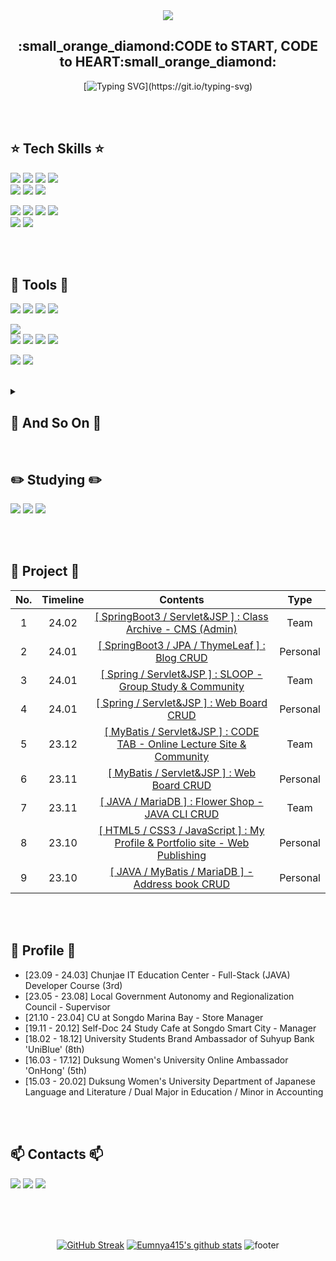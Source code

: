 <!-- <div align="center"> -->

<div align="center">
<img src="https://capsule-render.vercel.app/api?type=Waving&color=gradient&height=250&section=header&text=CHA%20SO%20YOUNG&fontSize=80&animation=twinkling" />

<h2> :small_orange_diamond:CODE to START, CODE to HEART:small_orange_diamond: </h2>

[![Typing SVG](https://readme-typing-svg.demolab.com?font=Noto+Sans+KR&weight=500&duration=3000&pause=2500&color=FFFFFF&background=2896FFCA&center=true&vCenter=true&random=false&width=700&height=40&lines=%EC%83%88%EB%A1%9C%EC%9A%B4+%EC%95%84%EC%9D%B4%EB%94%94%EC%96%B4%EC%9D%98+%EC%8B%9C%EC%9E%91%EC%9D%84+%EA%B7%B8%EB%A6%AC%EB%8A%94+%EC%BD%94%EB%93%9C%EB%A5%BC+%EC%A7%80%ED%96%A5%ED%95%A9%EB%8B%88%EB%8B%A4.;%EC%82%AC%EB%9E%8C%EB%93%A4%EC%9D%98+%EA%B0%90%EC%A0%95%EC%9D%84+%EC%9D%B4%ED%95%B4%ED%95%98%EA%B3%A0%2C+%EB%A7%88%EC%9D%8C%EC%97%90+%EB%8B%A4%EA%B0%80%EA%B0%80%EB%8A%94+%EC%BD%94%EB%93%9C%EB%A5%BC+%EC%A7%80%ED%96%A5%ED%95%A9%EB%8B%88%EB%8B%A4.;%EB%8D%94+%EB%82%98%EC%9D%80+%EC%BD%94%EB%93%9C%EB%A5%BC+%EC%9C%84%ED%95%B4+%EB%8F%84%EC%A0%84%ED%95%98%EA%B3%A0%2C+%EB%85%B8%EB%A0%A5%ED%95%98%EB%8A%94+%EC%9A%B0%EC%83%81%ED%96%A5+%EA%B0%9C%EB%B0%9C%EC%9E%90%EC%9E%85%EB%8B%88%EB%8B%A4.)](https://git.io/typing-svg)

</div>

<br>
<br>

## :star: Tech Skills :star:
<img src="https://img.shields.io/badge/HTML5-E34F26?style=for-the-badge&logo=html5&logoColor=white"/> <img src="https://img.shields.io/badge/CSS3-1572B6?style=for-the-badge&logo=css3&logoColor=white"/> <img src="https://img.shields.io/badge/JavaScript-F7DF1E?style=for-the-badge&logo=javascript&logoColor=white"/> <img src="https://img.shields.io/badge/thymeleaf-005F0F?style=for-the-badge&logo=thymeleaf&logoColor=white"/><br>
<img src="https://img.shields.io/badge/jquery-0769AD?style=for-the-badge&logo=jquery&logoColor=fff"/>
<img src="https://img.shields.io/badge/ajax-0B2343?style=for-the-badge&logo=ajax&logoColor=fff"/> <img src="https://img.shields.io/badge/JSON-000000?style=for-the-badge&logo=JSON&logoColor=white"/>

<img src="https://img.shields.io/badge/JAVA-C01818?style=for-the-badge&logo=java&logoColor=white"/> <img src="https://img.shields.io/badge/MySQL-4479A1?style=for-the-badge&logo=mysql&logoColor=white"/>
<img src="https://img.shields.io/badge/MariaDB-003545?style=for-the-badge&logo=mariadb&logoColor=white"/> <img src="https://img.shields.io/badge/Mybatis-000000?style=for-the-badge&logo=Fluentd&logoColor=fff"/><br>
<img src="https://img.shields.io/badge/Spring-6DB33F?style=for-the-badge&logo=spring&logoColor=white"/>
<img src="https://img.shields.io/badge/Spring Boot-6DB33F?style=for-the-badge&logo=springboot&logoColor=white"/>

<br>
<br>

## :hammer: Tools :hammer:
<img src="https://img.shields.io/badge/IntelliJ-000000?style=for-the-badge&logo=intellijidea&logoColor=white"/> <img src="https://img.shields.io/badge/eclipse-2C2255?style=for-the-badge&logo=eclipseide&logoColor=white"/>
<img src="https://img.shields.io/badge/DBeaver-362822?style=for-the-badge&logo=dbeaver&logoColor=white">
<img src="https://img.shields.io/badge/Work Bench-1E93D9?style=for-the-badge&logoColor=white">

<img src="https://img.shields.io/badge/Visual Studio-007ACC?style=for-the-badge&logo=visualstudiocode&logoColor=white"><br>
<img src="https://img.shields.io/badge/GitHub-181717?style=for-the-badge&logo=github&logoColor=white"/>
<img src="https://img.shields.io/badge/GitBash-F05032?style=for-the-badge&logo=git&logoColor=white"/>
<img src="https://img.shields.io/badge/gitkraken-179287?style=for-the-badge&logo=gitkraken&logoColor=white">
<img src="https://img.shields.io/badge/source tree-0052CC?style=for-the-badge&logo=sourcetree&logoColor=white"/>

<img src="https://img.shields.io/badge/Notion-000000?style=for-the-badge&logo=Notion&logoColor=white"> <img src="https://img.shields.io/badge/Slack-4A154B?style=for-the-badge&logo=slack&logoColor=white">

<br>

<details>
<summary><h2>🌈 And So On 🌈</h2></summary>

<img src="https://img.shields.io/badge/yaml-CB171E?style=for-the-badge&logo=yaml&logoColor=white"/> <img src="https://img.shields.io/badge/gradle-02303A?style=for-the-badge&logo=gradle&logoColor=white"/> <img src="https://img.shields.io/badge/apache maven-C71A36?style=for-the-badge&logo=apachemaven&logoColor=white"/> <img src="https://img.shields.io/badge/bootstrap-7952B3?style=for-the-badge&logo=bootstrap&logoColor=fff"/><br>
<img src="https://img.shields.io/badge/amazon aws-232F3E?style=for-the-badge&logo=amazonaws&logoColor=white"> <img src="https://img.shields.io/badge/RDS-527FFF?style=for-the-badge&logo=amazonrds&logoColor=white"> <img src="https://img.shields.io/badge/EC2-FF9900?style=for-the-badge&logo=amazonec2&logoColor=white"> <img src="https://img.shields.io/badge/apache tomcat-F8DC75?style=for-the-badge&logo=apachetomcat&logoColor=white">

<img src="https://img.shields.io/badge/SHA256+SALT-ecd31d?style=for-the-badge&logo=sha256&logoColor=000"/> <img src="https://img.shields.io/badge/Spring Security-6DB33F?style=for-the-badge&logo=springsecurity&logoColor=white"/>

<img src="https://img.shields.io/badge/adobe after effects-9999FF?style=for-the-badge&logo=adobeaftereffects&logoColor=white"/> <img src="https://img.shields.io/badge/adobe photoshop-31A8FF?style=for-the-badge&logo=adobephotoshop&logoColor=white"/> <img src="https://img.shields.io/badge/Adobe illustrator-FF9A00?style=for-the-badge&logo=adobeillustrator&logoColor=white"/>

<img src="https://img.shields.io/badge/filezilla-BF0000?style=for-the-badge&logo=filezilla&logoColor=white"> <img src="https://img.shields.io/badge/postman-FF6C37?style=for-the-badge&logo=postman&logoColor=white"> <img src="https://img.shields.io/badge/JPA-FF160B?style=for-the-badge&logo=jpa&logoColor=white">

</details>

<br>


## :pencil2: Studying :pencil2:
<img src="https://img.shields.io/badge/node js-339933?style=for-the-badge&logo=nodedotjs&logoColor=white"/> <img src="https://img.shields.io/badge/React-61DAFB?style=for-the-badge&logo=React&logoColor=black">
<img src="https://img.shields.io/badge/chart js-FF6384?style=for-the-badge&logo=chartdotjs&logoColor=white">

<br>
<br>

## 🌱 Project 🌱
<div align="center">
  
| No. | Timeline | Contents | Type |
|:---:|:---:|:---:|:---:|
| 1 | 24.02 | [[ SpringBoot3 / Servlet&JSP ] : Class Archive - CMS (Admin)](https://github.com/Eumnya415/Archive-SpringBoot-Public#readme)  | Team |
| 2 | 24.01 | [[ SpringBoot3 / JPA / ThymeLeaf ] : Blog CRUD](https://github.com/Eumnya415/springboot-developer#readme)  | Personal |
| 3 | 24.01 | [[ Spring / Servlet&JSP ] : SLOOP - Group Study & Community](https://github.com/S-loop/Sloop-Spring#readme)  | Team |
| 4 | 24.01 | [[ Spring / Servlet&JSP ] : Web Board CRUD](https://github.com/Eumnya415/spring_boardtest#readme)  | Personal |
| 5 | 23.12 | [[ MyBatis / Servlet&JSP ] : CODE TAB - Online Lecture Site & Community](https://github.com/Eumnya415/NOV_Team_Project#readme)  | Team |
| 6 | 23.11 | [[ MyBatis / Servlet&JSP ] : Web Board CRUD](https://github.com/Eumnya415/PRJ_JSP_MVC2#readme)  | Personal |
| 7 | 23.11 | [[ JAVA / MariaDB ] : Flower Shop - JAVA CLI CRUD](https://github.com/Eumnya415/team3_project#readme)  | Team |
| 8 | 23.10 | [[ HTML5 / CSS3 / JavaScript ] : My Profile & Portfolio site - Web Publishing](https://github.com/Eumnya415/PRJ_01_WEB_Publishing/tree/main#readme) | Personal |
| 9 | 23.10 | [[ JAVA / MyBatis / MariaDB ] - Address book CRUD](https://github.com/Eumnya415/PRJ_02_DB#readme) | Personal |

</div>
<br>
<br>

## :eyes: Profile :eyes:
* [23.09 - 24.03] Chunjae IT Education Center - Full-Stack (JAVA) Developer Course (3rd)
* [23.05 - 23.08] Local Government Autonomy and Regionalization Council - Supervisor
* [21.10 - 23.04] CU at Songdo Marina Bay - Store Manager
* [19.11 - 20.12] Self-Doc 24 Study Cafe at Songdo Smart City - Manager
* [18.02 - 18.12] University Students Brand Ambassador of Suhyup Bank 'UniBlue' (8th)
* [16.03 - 17.12] Duksung Women's University Online Ambassador 'OnHong' (5th)
* [15.03 - 20.02] Duksung Women's University Department of Japanese Language and Literature / Dual Major in Education / Minor in Accounting
  
<br>
<br>

## 📫 Contacts 📫

<a href="https://blog.naver.com/2124524" target="_blank"><img src="https://img.shields.io/badge/blog-03C75A?style=for-the-badge&logo=naver&logoColor=white"/></a>
<a href="https://www.instagram.com/s_y_415" target="_blank"><img src="https://img.shields.io/badge/Instagram-E4405F?style=for-the-badge&logo=instagram&logoColor=white"/></a>
<a href="https://velog.io/@eumnya415" target="_blank"><img src="https://img.shields.io/badge/velog-20C997?style=for-the-badge&logo=velog&logoColor=white"/></a>

<br>
<br>
<br>

<div align="center">
  
[![GitHub Streak](https://streak-stats.demolab.com?user=Eumnya415&theme=burnt-neon&border_radius=6.6&date_format=%5BY%20%5DM%20j&mode=weekly&card_width=500)](https://git.io/streak-stats)
<a href="https://github.com/Eumnya415"><img src="https://github-readme-stats.vercel.app/api/top-langs/?username=Eumnya415&amp;show_icons=true&amp;hide_border=true&amp;title_color=004386&amp;icon_color=004386&amp;layout=compact" alt="Eumnya415&#39;s github stats"></a>
<img src="https://capsule-render.vercel.app/api?type=waving&amp;color=auto&amp;height=100&amp;section=footer" alt="footer">

</div>

<!--

| 24.02 | [React / JavaScript / Node.js : Emotional Journal Application] | Personal |
| 24.02 | [React / JavaScript / Node.js : To Do List Application] | Personal |
| 24.02 | [React / JavaScript / Node.js : Numbering Counter Application] | Personal |

<img src="https://img.shields.io/badge/Visual Studio-5C2D91?style=for-the-badge&logo=Visual Studio&logoColor=white"/></a>

<img src="https://img.shields.io/badge/VSCode-2F80ED?style=for-the-badge&logo=&logoColor=white"/>

<a href="http://qr.kakao.com/talk/Izpi45cWlcbi1w63opmw6zqgY9c-" target="_blank"><img src="https://img.shields.io/badge/Kakao-FFCD00?style=for-the-badge&logo=kakaotalk&logoColor=white"/></a>

https://github.com/Eumnya415/PRJ_01_WEB_Publishing/blob/7c54da46fe90cab73ed1ba7a445f61ae1ddece62/README.md
<br>
<br>
<p><a href="https://github.com/Eumnya415/github-profile-trophy"><img src="https://github-profile-trophy.vercel.app/?username=Eumnya415" alt="trophy"></a></p>
<br>

**Eumnya415/Eumnya415** is a ✨ _special_ ✨ repository because its `README.md` (this file) appears on your GitHub profile.

Here are some ideas to get you started:

- 🔭 I’m currently working on ...
- 🌱 I’m currently learning ...
- 👯 I’m looking to collaborate on ...
- 🤔 I’m looking for help with ...
- 💬 Ask me about ...
- 📫 How to reach me: ...
- 😄 Pronouns: ...
- ⚡ Fun fact: ...

<p><img src="https://github-readme-stats.vercel.app/api?username=Eumnya415&amp;show_icons=true" alt="Eumnya415&#39;s github stats">
<a href="https://github.com/Eumnya415"><img src="https://github-readme-stats.vercel.app/api/top-langs/?username=Eumnya415&amp;show_icons=true&amp;hide_border=true&amp;title_color=004386&amp;icon_color=004386&amp;layout=compact" alt="Eumnya415&#39;s github stats"></a>
<img src="https://capsule-render.vercel.app/api?type=waving&amp;color=auto&amp;height=100&amp;section=footer" alt="footer"></p>
</div>
-->
